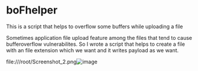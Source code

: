# boFhelper
This is a script that helps to overflow some buffers while uploading a file


Sometimes application file upload feature among the files that tend to cause bufferoverflow vulnerabilites. So I wrote a script that helps to create a file with an file extension which we want and it writes payload as we want.

file:///root/Screenshot_2.png![image](https://user-images.githubusercontent.com/65029938/169719497-546b723c-cbb9-4ee5-9628-9e63fb4615f7.png)
